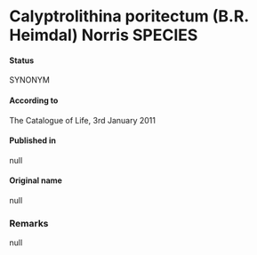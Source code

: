 Calyptrolithina poritectum (B.R. Heimdal) Norris SPECIES
=======

#### Status
SYNONYM

#### According to
The Catalogue of Life, 3rd January 2011

#### Published in
null

#### Original name
null

### Remarks
null
